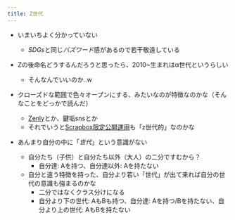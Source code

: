 ```yaml
---
title: Z世代
---
```


* いまいちよく分かっていない
  
  * *SDGs*と同じ*バズワード*感があるので若干敬遠している
* Zの後命名どうするんだろうと思ったら、2010~生まれはα世代というらしい
  
  * そんなんでいいのか..w
* クローズドな範囲で色々オープンにする、みたいなのが特徴なのかな（そんなことをどっかで読んだ）
  
  * [Zenly](Zenly.md)とか、鍵垢snsとか
  * それでいうと[Scrapbox限定公開運用](Scrapbox%E9%99%90%E5%AE%9A%E5%85%AC%E9%96%8B%E9%81%8B%E7%94%A8.md)も「z世代的」なのかな
* あんまり自分の中に「*世代*」という意識がない
  
  * 自分たち（子供）と自分たち以外（大人）の二分ですむから？
    * 自分達: Aを持つ、自分達以外: Aを持たない
  * 自分と違う特徴を持った、自分より若い「世代」が出て来れば自分の世代の意識も強まるのかな
    * 二分ではなくクラス分けになる
    * 自分より下の世代: AもBも持つ、自分達: Aを持つ/Bを持たない、自分より上の世代: AもBを持たない
